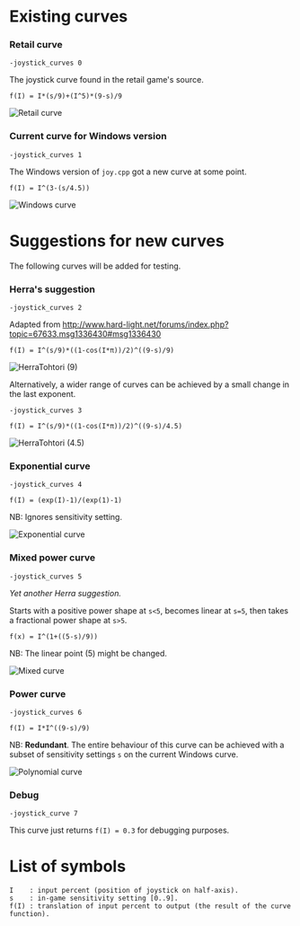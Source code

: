 Existing curves
===============
### Retail curve
`-joystick_curves 0`

The joystick curve found in the retail game's source.

    f(I) = I*(s/9)+(I^5)*(9-s)/9

![Retail curve](retail.png "Retail curve")

### Current curve for Windows version
`-joystick_curves 1`

The Windows version of `joy.cpp` got a new curve at some point.

    f(I) = I^(3-(s/4.5))

![Windows curve](windows.png "Windows curve")

Suggestions for new curves
===========================
The following curves will be added for testing.

### Herra's suggestion
`-joystick_curves 2`

Adapted from http://www.hard-light.net/forums/index.php?topic=67633.msg1336430#msg1336430

    f(I) = I^(s/9)*((1-cos(I*π))/2)^((9-s)/9)


![HerraTohtori (9)](herra_9.png "HerraTohtori (9)")

Alternatively, a wider range of curves can be achieved by a small change in the last exponent. 

`-joystick_curves 3`

    f(I) = I^(s/9)*((1-cos(I*π))/2)^((9-s)/4.5)

![HerraTohtori (4.5)](herra_4.5.png "HerraTohtori (4.5)")

### Exponential curve
`-joystick_curves 4`

    f(I) = (exp(I)-1)/(exp(1)-1)

NB: Ignores sensitivity setting.

![Exponential curve](exponential.png "Exponential curve")

### Mixed power curve
`-joystick_curves 5`

*Yet another Herra suggestion.*

Starts with a positive power shape at `s<5`, becomes linear at `s=5`, then takes a fractional power shape at `s>5`.

    f(x) = I^(1+((5-s)/9))

NB: The linear point (5) might be changed.

![Mixed curve](mixed.png "Mixed curve")

### Power curve
`-joystick_curves 6`

    f(I) = I*I^((9-s)/9)

NB: **Redundant**. The entire behaviour of this curve can be achieved with a subset of sensitivity settings `s` on the current Windows curve.

![Polynomial curve](polynomial.png "Polynomial curve")

### Debug
`-joystick_curve 7`

This curve just returns `f(I) = 0.3` for debugging purposes.

List of symbols
===============

    I    : input percent (position of joystick on half-axis).
    s    : in-game sensitivity setting [0..9].
    f(I) : translation of input percent to output (the result of the curve function).
